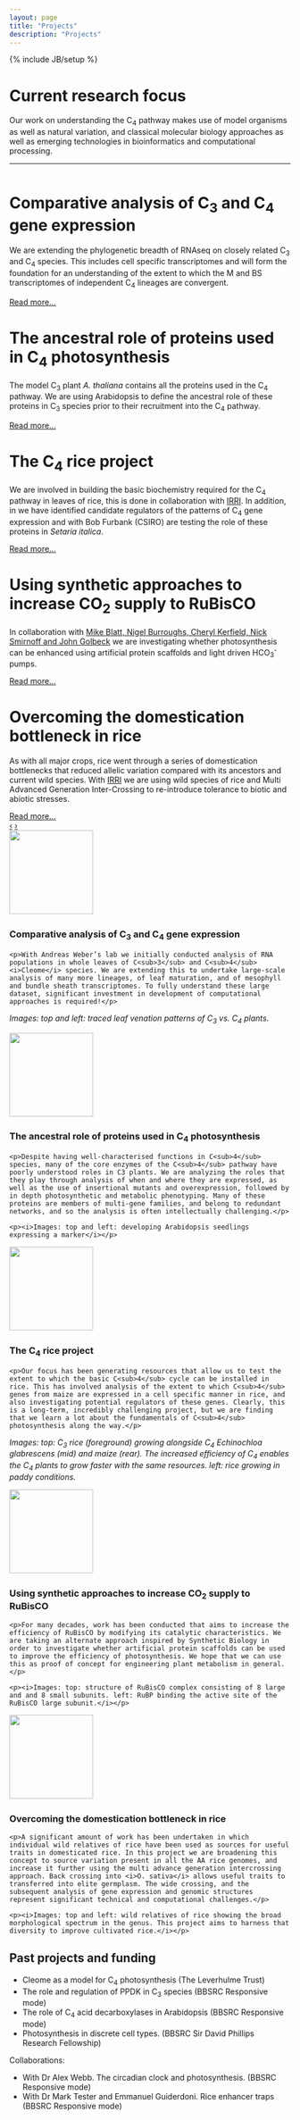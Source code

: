 ```yaml
---
layout: page
title: "Projects"
description: "Projects"
---
```

{% include JB/setup %}

# Current research focus

Our work on understanding the C<sub>4</sub> pathway makes use of model organisms as well as natural variation, and classical molecular biology approaches as well as emerging technologies in bioinformatics and computational processing.

----

<!-- carousel -->
<div id="myCarousel" class="carousel slide">
  <div class="carousel-inner">
    <div class="item active">
      <img src="{{%ASSET_PATH%}}../projects/evolution.png" alt="">
      <div class="container">
        <div class="carousel-caption">
          <h1>Comparative analysis of C<sub>3</sub> and C<sub>4</sub> gene expression</h1>
          <p class="lead">We are extending the phylogenetic breadth of RNAseq on closely related C<sub>3</sub> and C<sub>4</sub> species. This includes cell specific transcriptomes and will form the foundation for an understanding of the extent to which the M and BS transcriptomes of independent C<sub>4</sub> lineages are convergent.</p>
          <a class="btn btn-info" href="#comparative">Read more...</a>
        </div>
      </div>
    </div>
    <div class="item">
      <img src="{{%ASSET_PATH%}}../projects/evolution2.png" alt="">
      <div class="container">
        <div class="carousel-caption">
          <h1>The ancestral role of proteins used in C<sub>4</sub> photosynthesis</h1>
          <p class="lead">The model C<sub>3</sub> plant <i>A. thaliana</i> contains all the proteins used in the C<sub>4</sub> pathway. We are using Arabidopsis to define the ancestral role of these proteins in C<sub>3</sub> species prior to their recruitment into the C<sub>4</sub> pathway.</p>
          <a class="btn btn-info" href="#ancestral">Read more...</a>
        </div>
      </div>
    </div>
    <div class="item">
      <img src="{{%ASSET_PATH%}}../projects/c4_rice_project.png" alt="">
      <div class="container">
        <div class="carousel-caption">
          <h1>The C<sub>4</sub> rice project</h1>
          <p class="lead">We are involved in building the basic biochemistry required for the C<sub>4</sub> pathway in leaves of rice, this is done in collaboration with <a href="http://photosynthome.irri.org/C4rice/index.php/">IRRI</a>. In addition, in we have identified candidate regulators of the patterns of C<sub>4</sub> gene expression and with Bob Furbank (CSIRO) are testing the role of these proteins in <i>Setaria italica</i>.</p>
          <a class="btn btn-info" href="#c4rice">Read more...</a>
        </div>
      </div>
    </div>
    <div class="item">
      <img src="{{%ASSET_PATH%}}../projects/rubisco.png" alt="">
      <div class="container">
        <div class="carousel-caption">
          <h1>Using synthetic approaches to increase CO<sub>2</sub> supply to RuBisCO</h1>
          <p class="lead">In collaboration with <a href="http://www.psrg.org.uk/">Mike Blatt, Nigel Burroughs, Cheryl Kerfield, Nick Smirnoff and John Golbeck</a> we are investigating whether photosynthesis can be enhanced using artificial protein scaffolds and light driven HCO<sub>3</sub><sup>-</sup> pumps.</p>
          <a class="btn btn-info" href="#rubiso">Read more...</a>
        </div>
      </div>
    </div>
    <div class="item">
      <img src="{{%ASSET_PATH%}}../projects/wild_rices.png" alt="">
      <div class="container">
        <div class="carousel-caption">
          <h1>Overcoming the domestication bottleneck in rice</h1>
          <p class="lead">As with all major crops, rice went through a series of domestication bottlenecks
    that reduced allelic variation compared with its ancestors and current wild species.
    With <a href="http://photosynthome.irri.org/C4rice/index.php/">IRRI</a> we are using wild species of rice and Multi Advanced Generation Inter-Crossing to re-introduce tolerance to biotic and abiotic stresses.</p>
          <a class="btn btn-info" href="#wildrice">Read more...</a>
        </div>
      </div>
    </div>
  </div>
  <a class="left carousel-control" href="#myCarousel" data-slide="prev">&lsaquo;</a>
  <a class="right carousel-control" href="#myCarousel" data-slide="next">&rsaquo;</a>
</div>
<!-- end of carousel -->

<div class="well media">
  <img class="media-object pull-left img-rounded" src="{{%ASSET_PATH%}}../projects/evolutio_small.png" style="width:150px; height:150px;">
  <a name='comparative' style='position:relative; top:-75px;'>&nbsp;</a>
  <div class="media-body">
    <h3 class="media-heading">Comparative analysis of C<sub>3</sub> and C<sub>4</sub> gene expression</h3>

    <p>With Andreas Weber’s lab we initially conducted analysis of RNA populations in whole leaves of C<sub>3</sub> and C<sub>4</sub> <i>Cleome</i> species. We are extending this to undertake large-scale analysis of many more lineages, of leaf maturation, and of mesophyll and bundle sheath transcriptomes. To fully understand these large dataset, significant investment in development of computational approaches is required!</p>

   <p><i>Images: top and left: traced leaf venation patterns of C<sub>3</sub> vs. C<sub>4</sub> plants.</i></p>
  </div>
</div>

<div class="well media">
  <img class="media-object pull-left img-rounded" src="{{%ASSET_PATH%}}../projects/evolution2_small.png" style="width:150px; height:150px;">
  <a name='ancestral' style='position:relative; top:-75px;'>&nbsp;</a>
  <div class="media-body">
    <h3>The ancestral role of proteins used in C<sub>4</sub> photosynthesis</h3>

    <p>Despite having well-characterised functions in C<sub>4</sub> species, many of the core enzymes of the C<sub>4</sub> pathway have poorly understood roles in C3 plants. We are analyzing the roles that they play through analysis of when and where they are expressed, as well as the use of insertional mutants and overexpression, followed by in depth photosynthetic and metabolic phenotyping. Many of these proteins are members of multi-gene families, and belong to redundant networks, and so the analysis is often intellectually challenging.</p>

    <p><i>Images: top and left: developing Arabidopsis seedlings expressing a marker</i></p>
  </div>
</div>

<div class="well media">
  <img class="media-object pull-left img-rounded" src="{{%ASSET_PATH%}}../projects/rice_thumb.jpg" style="width:150px; height:150px;">
  <a name='c4rice' style='position:relative; top:-75px;'>&nbsp;</a>
  <div class="media-body">
    <h3>The C<sub>4</sub> rice project</h3>

    <p>Our focus has been generating resources that allow us to test the extent to which the basic C<sub>4</sub> cycle can be installed in rice. This has involved analysis of the extent to which C<sub>4</sub> genes from maize are expressed in a cell specific manner in rice, and also investigating potential regulators of these genes. Clearly, this is a long-term, incredibly challenging project, but we are finding that we learn a lot about the fundamentals of C<sub>4</sub> photosynthesis along the way.</p>

   <p><i>Images: top: C<sub>3</sub> rice (foreground) growing alongside C<sub>4</sub> Echinochloa glabrescens (mid) and maize (rear). The increased efficiency of C<sub>4</sub> enables the C<sub>4</sub> plants to grow faster with the same resources. left: rice growing in paddy conditions.</i></p>
  </div>
</div>

<div class="well media">
  <img class="media-object pull-left img-rounded" src="{{%ASSET_PATH%}}../projects/rubisco_small.png" style="width:150px; height:150px;">
  <a name='rubisco' style='position:relative; top:-75px;'>&nbsp;</a>
  <div class="media-body">
    <h3>Using synthetic approaches to increase CO<sub>2</sub> supply to RuBisCO</h3>

    <p>For many decades, work has been conducted that aims to increase the efficiency of RuBisCO by modifying its catalytic characteristics. We are taking an alternate approach inspired by Synthetic Biology in order to investigate whether artificial protein scaffolds can be used to improve the efficiency of photosynthesis. We hope that we can use this as proof of concept for engineering plant metabolism in general.</p>

    <p><i>Images: top: structure of RuBisCO complex consisting of 8 large and and 8 small subunits. left: RuBP binding the active site of the RuBisCO large subunit.</i></p>
  </div>
</div>
<div class="well media">
  <img class="media-object pull-left img-rounded" src="{{%ASSET_PATH%}}../projects/rice_thumb.jpg" style="width:150px; height:150px;">
  <a name='wildrice' style='position:relative; top:-75px;'>&nbsp;</a>
  <div class="media-body">
    <h3>Overcoming the domestication bottleneck in rice</h3>

    <p>A significant amount of work has been undertaken in which individual wild relatives of rice have been used as sources for useful traits in domesticated rice. In this project we are broadening this concept to source variation present in all the AA rice genomes, and increase it further using the multi advance generation intercrossing approach. Back crossing into <i>O. sativa</i> allows useful traits to transferred into elite germplasm. The wide crossing, and the subsequent analysis of gene expression and genomic structures represent significant technical and computational challenges.</p>

    <p><i>Images: top and left: wild relatives of rice showing the broad morphological spectrum in the genus. This project aims to harness that diversity to improve cultivated rice.</i></p>
  </div>
</div>

## Past projects and funding

- Cleome as a model for C<sub>4</sub> photosynthesis (The Leverhulme Trust)
- The role and regulation of PPDK in C<sub>3</sub> species (BBSRC Responsive mode)
- The role of C<sub>4</sub> acid decarboxylases in Arabidopsis (BBSRC Responsive mode)
- Photosynthesis in discrete cell types. (BBSRC Sir David Phillips Research Fellowship)

Collaborations:

- With Dr Alex Webb. The circadian clock and photosynthesis. (BBSRC Responsive mode)
- With Dr Mark Tester and Emmanuel Guiderdoni. Rice enhancer traps (BBSRC Responsive mode)
